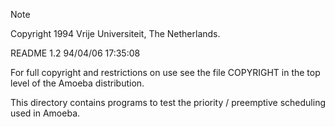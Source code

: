 > [!NOTE]
> Copyright 1994 Vrije Universiteit, The Netherlands.
>	
>	README	1.2	94/04/06 17:35:08
>
> For full copyright and restrictions on use see the file COPYRIGHT in the
> top level of the Amoeba distribution.

This directory contains programs to test the priority / preemptive
scheduling used in Amoeba.
